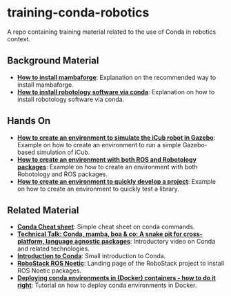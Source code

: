 # training-conda-robotics
A repo containing training material related to the use of Conda in robotics context.

## Background Material
* [**How to install mambaforge**](https://github.com/robotology/robotology-superbuild/blob/master/doc/install-mambaforge.md): Explanation on the recommended way to install mambaforge.
* [**How to install robotology software via conda**](https://github.com/robotology/robotology-superbuild/blob/master/doc/conda-forge.md): Explanation on how to install robotology software via conda.

## Hands On
* [**How to create an environment to simulate the iCub robot in Gazebo**](create-icub-gazebo-env.md): Example on how to create an environment to run a simple Gazebo-based simulation of iCub.
* [**How to create an environment with both ROS and Robotology packages**](create-env-with-ros-and-robotology.md): Example on how to create an environment with both Robotology and ROS packages.
* [**How to create an environment to quickly develop a project**](create-env-for-library.md): Example on how to create an environment to quickly test a library.

## Related Material
* [**Conda Cheat sheet**](https://conda.io/projects/conda/en/latest/user-guide/cheatsheet.html): Simple cheat sheet on conda commands.
* [**Technical Talk: Conda, mamba, boa & co: A snake pit for cross-platform, language agnostic packages**](https://www.youtube.com/watch?v=4sVeqG3eP0A): Introductory video on Conda and related technologies.
* [**Introduction to Conda**](https://geohackweek.github.io/datasharing/01-conda-tutorial/): Small introduction to Conda.
* [**RoboStack ROS Noetic**](https://github.com/RoboStack/ros-noetic): Landing page of the RoboStack project to install ROS Noetic packages.
* [**Deploying conda environments in (Docker) containers - how to do it right**](https://uwekorn.com/2021/03/01/deploying-conda-environments-in-docker-how-to-do-it-right.html): Tutorial on how to deploy conda environments in Docker.
